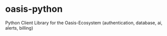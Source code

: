 # oasis-python
Python Client Library for the Oasis-Ecosystem (authentication, database, ai, alerts, billing) 
